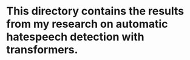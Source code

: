 # This directory contains the results from my research on automatic hatespeech detection with transformers.
